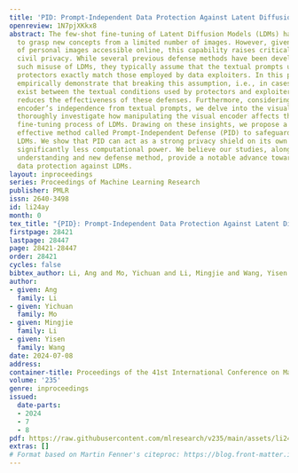 ```yaml
---
title: 'PID: Prompt-Independent Data Protection Against Latent Diffusion Models'
openreview: 1N7pjXKkx8
abstract: The few-shot fine-tuning of Latent Diffusion Models (LDMs) has enabled them
  to grasp new concepts from a limited number of images. However, given the vast amount
  of personal images accessible online, this capability raises critical concerns about
  civil privacy. While several previous defense methods have been developed to prevent
  such misuse of LDMs, they typically assume that the textual prompts used by data
  protectors exactly match those employed by data exploiters. In this paper, we first
  empirically demonstrate that breaking this assumption, i.e., in cases where discrepancies
  exist between the textual conditions used by protectors and exploiters, could substantially
  reduces the effectiveness of these defenses. Furthermore, considering the visual
  encoder’s independence from textual prompts, we delve into the visual encoder and
  thoroughly investigate how manipulating the visual encoder affects the few-shot
  fine-tuning process of LDMs. Drawing on these insights, we propose a simple yet
  effective method called Prompt-Independent Defense (PID) to safeguard privacy against
  LDMs. We show that PID can act as a strong privacy shield on its own while requiring
  significantly less computational power. We believe our studies, along with the comprehensive
  understanding and new defense method, provide a notable advance toward reliable
  data protection against LDMs.
layout: inproceedings
series: Proceedings of Machine Learning Research
publisher: PMLR
issn: 2640-3498
id: li24ay
month: 0
tex_title: "{PID}: Prompt-Independent Data Protection Against Latent Diffusion Models"
firstpage: 28421
lastpage: 28447
page: 28421-28447
order: 28421
cycles: false
bibtex_author: Li, Ang and Mo, Yichuan and Li, Mingjie and Wang, Yisen
author:
- given: Ang
  family: Li
- given: Yichuan
  family: Mo
- given: Mingjie
  family: Li
- given: Yisen
  family: Wang
date: 2024-07-08
address:
container-title: Proceedings of the 41st International Conference on Machine Learning
volume: '235'
genre: inproceedings
issued:
  date-parts:
  - 2024
  - 7
  - 8
pdf: https://raw.githubusercontent.com/mlresearch/v235/main/assets/li24ay/li24ay.pdf
extras: []
# Format based on Martin Fenner's citeproc: https://blog.front-matter.io/posts/citeproc-yaml-for-bibliographies/
---
```

